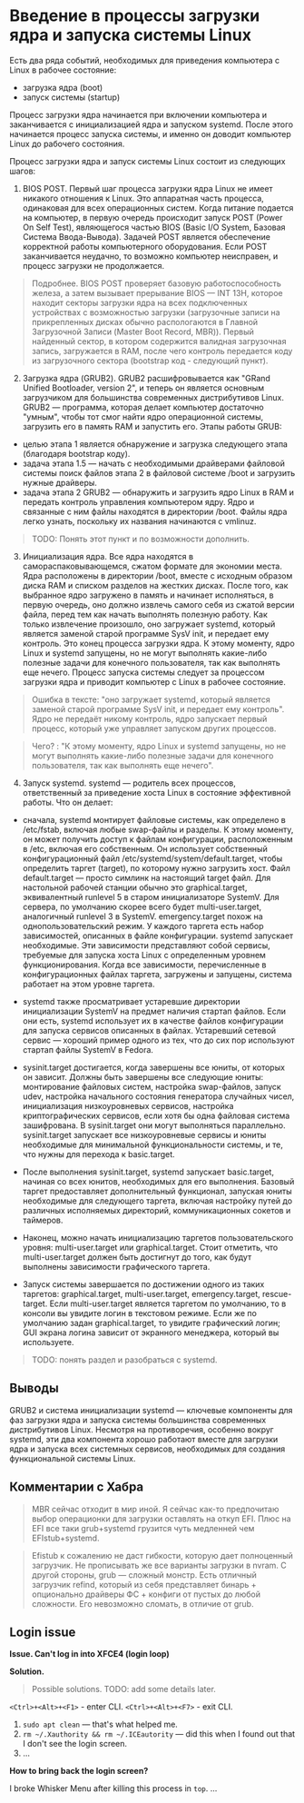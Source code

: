 # Введение в процессы загрузки ядра и запуска системы Linux

Есть два ряда событий, необходимых для приведения компьютера с Linux в рабочее состояние: 

- загрузка ядра (boot) 
- запуск системы (startup)

Процесс загрузки ядра начинается при включении компьютера и заканчивается с инициализацией ядра и запуском systemd. После этого начинается процесс запуска системы, и именно он доводит компьютер Linux до рабочего состояния. 

Процесс загрузки ядра и запуск системы Linux состоит из следующих шагов:

1. BIOS POST. Первый шаг процесса загрузки ядра Linux не имеет никакого отношения к Linux. Это аппаратная часть процесса, одинаковая для всех операционных систем. Когда питание подается на компьютер, в первую очередь происходит запуск POST (Power On Self Test), являющегося частью BIOS (Basic I/O System, Базовая Система Ввода-Вывода). Задачей POST является обеспечение корректной работы компьютерного оборудования. Если POST заканчивается неудачно, то возможно компьютер неисправен, и процесс загрузки не продолжается. 

> Подробнее. BIOS POST проверяет базовую работоспособность железа, а затем вызывает прерывание BIOS — INT 13H, которое находит секторы загрузки ядра на всех подключенных устройствах с возможностью загрузки (загрузочные записи на прикрепленных дисках обычно распологаются в Главной Загрузочной Записи (Master Boot Record, MBR)). Первый найденный сектор, в котором содержится валидная загрузочная запись, загружается в RAM, после чего контроль передается коду из загрузочного сектора (bootstrap код - следующий пункт).

2. Загрузка ядра (GRUB2). GRUB2 расшифровывается как "GRand Unified Bootloader, version 2", и теперь он является основным загрузчиком для большинства современных дистрибутивов Linux. GRUB2 — программа, которая делает компьютер достаточно "умным", чтобы тот смог найти ядро операционной системы, загрузить его в память RAM и запустить его. Этапы работы GRUB:

  - целью этапа 1 является обнаружение и загрузка следующего этапа (благодаря bootstrap коду).
  - задача этапа 1.5 — начать с необходимыми драйверами файловой системы поиск файлов этапа 2 в файловой системе /boot и загрузить нужные драйверы.
  - задача этапа 2 GRUB2 — обнаружить и загрузить ядро Linux в RAM и передать контроль управления компьютером ядру. Ядро и связанные с ним файлы находятся в директории /boot. Файлы ядра легко узнать, поскольку их названия начинаются с vmlinuz.

  > TODO: Понять этот пункт и по возможности дополнить.

3. Инициализация ядра. Все ядра находятся в самораспаковывающемся, сжатом формате для экономии места. Ядра расположены в директории /boot, вместе с исходным образом диска RAM и списком разделов на жестких дисках. После того, как выбранное ядро загружено в память и начинает исполняться, в первую очередь, оно должно извлечь самого себя из сжатой версии файла, перед тем как начать выполнять полезную работу. Как только извлечение произошло, оно загружает systemd, который является заменой старой программе SysV init, и передает ему контроль. Это конец процесса загрузки ядра. К этому моменту, ядро Linux и systemd запущены, но не могут выполнять какие-либо полезные задачи для конечного пользователя, так как выполнять еще нечего. Процесс запуска системы следует за процессом загрузки ядра и приводит компьютер с Linux в рабочее состояние.

> Ошибка в тексте: "оно загружает systemd, который является заменой старой программе SysV init, и передает ему контроль". Ядро не передаёт никому контроль, ядро запускает первый процесс, который уже управляет запуском других процессов.

> Чего? : "К этому моменту, ядро Linux и systemd запущены, но не могут выполнять какие-либо полезные задачи для конечного пользователя, так как выполнять еще нечего".


4. Запуск systemd. systemd — родитель всех процессов, ответственный за приведение хоста Linux в состояние эффективной работы. Что он делает:
  - cначала, systemd монтирует файловые системы, как определено в /etc/fstab, включая любые swap-файлы и разделы. К этому моменту, он может получить доступ к файлам конфигурации, расположенным в /etc, включая его собственным. Он использует собственный конфигурационный файл /etc/systemd/system/default.target, чтобы определить таргет (target), по которому нужно загрузить хост. Файл default.target — просто симлинк на настоящий target файл. Для настольной рабочей станции обычно это graphical.target, эквивалентный runlevel 5 в старом инициализаторе SystemV. Для сервера, по умолчанию скорее всего будет multi-user.target, аналогичный runlevel 3 в SystemV. emergency.target похож на однопользовательский режим. У каждого таргета есть набор зависимостей, описанных в файле конфигурации. systemd запускает необходимые. Эти зависимости представляют собой сервисы, требуемые для запуска хоста Linux с определенным уровнем функционирования. Когда все зависимости, перечисленные в конфигурационных файлах таргета, загружены и запущены, система работает на этом уровне таргета.

  - systemd также просматривает устаревшие директории инициализации SystemV на предмет наличия стартап файлов. Если они есть, systemd использует их в качестве файлов конфигурации для запуска сервисов описанных в файлах. Устаревший сетевой сервис — хороший пример одного из тех, что до сих пор используют стартап файлы SystemV в Fedora.

  -  sysinit.target достигается, когда завершены все юниты, от которых он зависит. Должны быть завершены все следующие юниты: монтирование файловых систем, настройка swap-файлов, запуск udev, настройка начального состояния генератора случайных чисел, инициализация низкоуровневых сервисов, настройка криптографических сервисов, если хотя бы одна файловая система зашифрована. В sysinit.target они могут выполняться параллельно. sysinit.target запускает все низкоуровневые сервисы и юниты необходимые для минимальной функциональности системы, и те, что нужны для перехода к basic.target.

  - После выполнения sysinit.target, systemd запускает basic.target, начиная со всех юнитов, необходимых для его выполнения. Базовый таргет предоставляет дополнительный функционал, запуская юниты необходимые для следующего таргета, включая настройку путей до различных исполняемых директорий, коммуникационных сокетов и таймеров.
  
  - Наконец, можно начать инициализацию таргетов пользовательского уровня: multi-user.target или graphical.target. Стоит отметить, что multi-user.target должен быть достигнут до того, как будут выполнены зависимости графического таргета.

  - Запуск системы завершается по достижении одного из таких таргетов: graphical.target, multi-user.target, emergency.target, rescue-target. Если multi-user.target является таргетом по умолчанию, то в консоли вы увидите логин в текстовом режиме. Если же по умолчанию задан graphical.target, то увидите графический логин; GUI экрана логина зависит от экранного менеджера, который вы используете.

  > TODO: понять раздел и разобраться с systemd.

  ## Выводы

GRUB2 и система инициализации systemd — ключевые компоненты для фаз загрузки ядра и запуска системы большинства современных дистрибутивов Linux. Несмотря на противоречия, особенно вокруг systemd, эти два компонента хорошо работают вместе для загрузки ядра и запуска всех системных сервисов, необходимых для создания функциональной системы Linux.

  ## Комментарии с Хабра

> MBR сейчас отходит в мир иной. Я сейчас как-то предпочитаю выбор операционки для загрузки оставлять на откуп EFI. Плюс на EFI все таки grub+systemd грузится чуть медленней чем EFIstub+systemd.

> Efistub к сожалению не даст гибкости, которую дает полноценный загрузчик. Не прописывать же все варианты загрузки в nvram. С другой стороны, grub — сложный монстр. Есть отличный загрузчик refind, который из себя представляет бинарь + опционально драйверы ФС + конфиги от пустых до любой сложности. Его невозможно сломать, в отличие от grub.

## Login issue

**Issue. Can't log in into XFCE4 (login loop)**

**Solution.**

> Possible solutions. TODO: add some details later.

`<Ctrl>+<Alt>+<F1>` - enter CLI. `<Ctrl>+<Alt>+<F7>` - exit CLI.

1. `sudo apt clean` — that's what helped me.
2. `rm ~/.Xauthority && rm ~/.ICEautority` — did this when I found out that I don't see the login screen.
3. ...

**How to bring back the login screen?**

I broke Whisker Menu after killing this process in `top`. ...